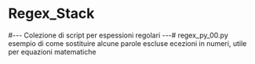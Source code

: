 # Regex_Stack
#--- Colezione di script per espessioni regolari ---#
regex_py_00.py esempio di come sostituire alcune parole escluse ecezioni in numeri, utile per equazioni matematiche
